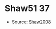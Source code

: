 <a name="material" />

# Shaw51 37
<script type="application/ld+json">
  {
    "@context": "https://schema.org/",
    "@type": "ChemicalSubstance",
    "http://purl.org/dc/terms/conformsTo":
      {
        "@type": "CreativeWork",
        "@id": "https://bioschemas.org/profiles/ChemicalSubstance/0.4-RELEASE/"
      },
    "@id": "https://egonw.github.io/nanowiki/nanowiki67.html#material",
    "name": "Shaw51 37",
    "sameAs": "http://127.0.0.1/mediawiki/index.php/Special:URIResolver/Shaw51_37"
  }
</script>


* Source: [Shaw2008](http://127.0.0.1/mediawiki/index.php/Special:URIResolver/Shaw2008)
